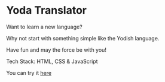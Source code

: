 # Yoda Translator

Want to learn a new language?

Why not start with something simple like the Yodish language.

Have fun and may the force be with you!

Tech Stack: HTML, CSS & JavaScript

You can try it [here](https://yodishlanguage.netlify.app/)
